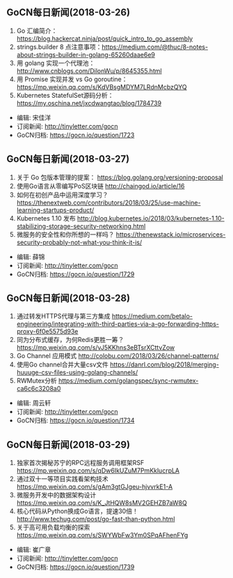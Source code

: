 ## GoCN每日新闻(2018-03-26)

1. Go 汇编简介：https://blog.hackercat.ninja/post/quick_intro_to_go_assembly
2. strings.builder 8 点注意事项：https://medium.com/@thuc/8-notes-about-strings-builder-in-golang-65260daae6e9
3. 用 golang 实现一个代理池：http://www.cnblogs.com/DilonWu/p/8645355.html
4. 用 Promise 实现并发 vs Go goroutine：https://mp.weixin.qq.com/s/KdVBsgMDYM7LRdnMcbzQYQ
5. Kubernetes StatefulSet源码分析：https://my.oschina.net/jxcdwangtao/blog/1784739

- 编辑: 宋佳洋  
- 订阅新闻: http://tinyletter.com/gocn  
- GoCN归档: https://gocn.io/question/1723  

## GoCN每日新闻(2018-03-27)

1. 关于 Go 包版本管理的提案： https://blog.golang.org/versioning-proposal
2. 使用Go语言从零编写PoS区块链 http://chaingod.io/article/16
3.  如何在初创产品中运用深度学习？ https://thenextweb.com/contributors/2018/03/25/use-machine-learning-startups-product/
4. Kubernetes 1.10 发布  http://blog.kubernetes.io/2018/03/kubernetes-1.10-stabilizing-storage-security-networking.html
5. 微服务的安全性和你所想的一样吗？ https://thenewstack.io/microservices-security-probably-not-what-you-think-it-is/

- 编辑: 薛锦
- 订阅新闻: http://tinyletter.com/gocn
- GoCN归档:  https://gocn.io/question/1729

## GoCN每日新闻(2018-03-28)

1. 通过转发HTTPS代理与第三方集成 https://medium.com/betalo-engineering/integrating-with-third-parties-via-a-go-forwarding-https-proxy-6f0e5575d93e
2. 同为分布式缓存，为何Redis更胜一筹？ https://mp.weixin.qq.com/s/vJ5KKhns3eBTsrXCttvZow
3. Go Channel 应用模式 http://colobu.com/2018/03/26/channel-patterns/
4. 使用Go channel合并大量csv文件 https://danrl.com/blog/2018/merging-huuuge-csv-files-using-golang-channels/
5. RWMutex分析 https://medium.com/golangspec/sync-rwmutex-ca6c6c3208a0

- 编辑: 周云轩
- 订阅新闻: http://tinyletter.com/gocn
- GoCN归档:  https://gocn.io/question/1734


## GoCN每日新闻(2018-03-29)

1. 独家首次揭秘苏宁的RPC远程服务调用框架RSF  https://mp.weixin.qq.com/s/qDw6IkUZuM7PmKklucrpLA
2. 通过双十一等项目实践看架构技术  https://mp.weixin.qq.com/s/gAm3gtGJgeu-hjvvrkE1-A
3. 微服务开发中的数据架构设计 https://mp.weixin.qq.com/s/K_JtHQW8sMV2GEHZB7aW8Q
4. 核心代码从Python换成Go语言，提速30倍！ http://www.techug.com/post/go-fast-than-python.html
5. 关于高可用负载均衡的探索 https://mp.weixin.qq.com/s/SWYWbFw3Ym0SPqAFhenFYg

- 编辑: 崔广章
- 订阅新闻: http://tinyletter.com/gocn
- GoCN归档:  https://gocn.io/question/1739
